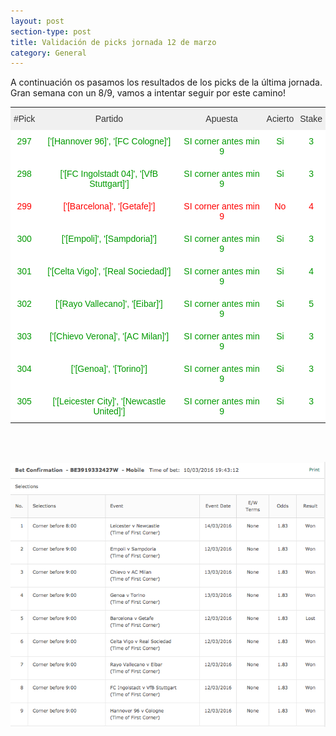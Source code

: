 ```yaml
---
layout: post
section-type: post
title: Validación de picks jornada 12 de marzo
category: General
---
```


A continuación os pasamos los resultados de los picks de la última jornada. Gran semana con un 8/9, vamos a intentar seguir por este camino!

<style type="text/css">
.tg  {border-collapse:collapse;border-spacing:0;border-color:#ccc;margin:0px auto;}
.tg td{font-family:Arial, sans-serif;font-size:14px;padding:10px 5px;border-style:solid;border-width:0px;overflow:hidden;word-break:normal;border-color:#ccc;color:#333;background-color:#fff;}
.tg th{font-family:Arial, sans-serif;font-size:14px;font-weight:normal;padding:10px 5px;border-style:solid;border-width:0px;overflow:hidden;word-break:normal;border-color:#ccc;color:#333;background-color:#f0f0f0;}
.tg .tg-baqh{text-align:center;vertical-align:top}
.tg .tg-i218{color:#009901;text-align:center;vertical-align:top}
.tg .tg-9ewa{color:#fe0000;text-align:center;vertical-align:top}
</style>
<table class="tg">
  <tr>
    <th class="tg-baqh">#Pick</th>
    <th class="tg-baqh">Partido</th>
    <th class="tg-baqh">Apuesta</th>
    <th class="tg-baqh">Acierto</th>
    <th class="tg-baqh">Stake</th>
  </tr>
  <tr>
    <td class="tg-i218">297</td>
    <td class="tg-i218">['[Hannover 96]', '[FC Cologne]']</td>
    <td class="tg-i218">SI corner antes min 9</td>
    <td class="tg-i218">Si</td>
    <td class="tg-i218">3</td>
  </tr>
  <tr>
    <td class="tg-i218">298</td>
    <td class="tg-i218">['[FC Ingolstadt 04]', '[VfB Stuttgart]']</td>
    <td class="tg-i218">SI corner antes min 9</td>
    <td class="tg-i218">Si</td>
    <td class="tg-i218">3</td>
  </tr>
  <tr>
    <td class="tg-9ewa">299</td>
    <td class="tg-9ewa">['[Barcelona]', '[Getafe]']</td>
    <td class="tg-9ewa">SI corner antes min 9</td>
    <td class="tg-9ewa">No</td>
    <td class="tg-9ewa">4</td>
  </tr>
  <tr>
    <td class="tg-i218">300</td>
    <td class="tg-i218">['[Empoli]', '[Sampdoria]']</td>
    <td class="tg-i218">SI corner antes min 9</td>
    <td class="tg-i218">Si</td>
    <td class="tg-i218">3</td>
  </tr>
  <tr>
    <td class="tg-i218">301</td>
    <td class="tg-i218">['[Celta Vigo]', '[Real Sociedad]']</td>
    <td class="tg-i218">SI corner antes min 9</td>
    <td class="tg-i218">Si</td>
    <td class="tg-i218">4</td>
  </tr>
  <tr>
    <td class="tg-i218">302</td>
    <td class="tg-i218">['[Rayo Vallecano]', '[Eibar]']</td>
    <td class="tg-i218">SI corner antes min 9</td>
    <td class="tg-i218">Si</td>
    <td class="tg-i218">5</td>
  </tr>
  <tr>
    <td class="tg-i218">303</td>
    <td class="tg-i218">['[Chievo Verona]', '[AC Milan]']</td>
    <td class="tg-i218">SI corner antes min 9</td>
    <td class="tg-i218">Si</td>
    <td class="tg-i218">3</td>
  </tr>
  <tr>
    <td class="tg-i218">304</td>
    <td class="tg-i218">['[Genoa]', '[Torino]']</td>
    <td class="tg-i218">SI corner antes min 9</td>
    <td class="tg-i218">Si</td>
    <td class="tg-i218">3</td>
  </tr>
  <tr>
    <td class="tg-i218">305</td>
    <td class="tg-i218">['[Leicester City]', '[Newcastle United]']</td>
    <td class="tg-i218">SI corner antes min 9</td>
    <td class="tg-i218">Si</td>
    <td class="tg-i218">3</td>
  </tr>
</table>

<br><br>

![Stats](/img/pant_12mar.png)
